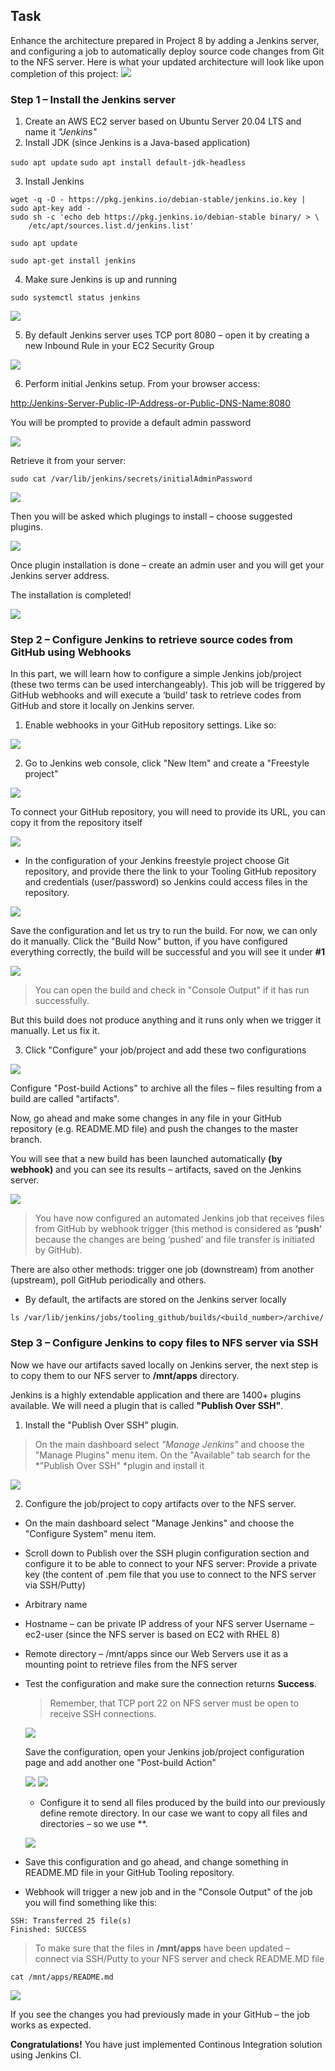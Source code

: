 ## Task   
Enhance the architecture prepared in Project 8 by adding a Jenkins server, and configuring a job to automatically deploy source code changes from Git to the NFS server.
Here is what your updated architecture will look like upon completion of this project:
![](assets/1.png)

### Step 1 – Install the Jenkins server
1. Create an AWS EC2 server based on Ubuntu Server 20.04 LTS and name it *"Jenkins"*
2. Install JDK (since Jenkins is a Java-based application)
   
`sudo apt update`
`sudo apt install default-jdk-headless`

3. Install Jenkins
```
wget -q -O - https://pkg.jenkins.io/debian-stable/jenkins.io.key | sudo apt-key add -
sudo sh -c 'echo deb https://pkg.jenkins.io/debian-stable binary/ > \
    /etc/apt/sources.list.d/jenkins.list'

sudo apt update

sudo apt-get install jenkins
```
4. Make sure Jenkins is up and running
  
`sudo systemctl status jenkins`

![](assets/2.png)

5. By default Jenkins server uses TCP port 8080 – open it by creating a new Inbound Rule in your EC2 Security Group

 ![](assets/3.png)

 6. Perform initial Jenkins setup.
From your browser access:

<http:/Jenkins-Server-Public-IP-Address-or-Public-DNS-Name:8080>

You will be prompted to provide a default admin password

![](assets/4.png) 

Retrieve it from your server:

`sudo cat /var/lib/jenkins/secrets/initialAdminPassword`

![](assets/Snipaste_2023-02-26_11-06-25.png)

Then you will be asked which plugings to install – choose suggested plugins.

![](assets/5.png) 

Once plugin installation is done – create an admin user and you will get your Jenkins server address.

The installation is completed!

![](assets/7.png) 

### Step 2 – Configure Jenkins to retrieve source codes from GitHub using Webhooks
In this part, we will learn how to configure a simple Jenkins job/project (these two terms can be used interchangeably). This job will be triggered by GitHub webhooks and will execute a ‘build’ task to retrieve codes from GitHub and store it locally on Jenkins server.
1. Enable webhooks in your GitHub repository settings. 
Like so:

![](assets/8.png) 

2. Go to Jenkins web console, click "New Item" and create a "Freestyle project"

![](assets/9.png) 

To connect your GitHub repository, you will need to provide its URL, you can copy it from the repository itself

![](assets/16.png) 

- In the configuration of your Jenkins freestyle project choose Git repository, and provide there the link to your Tooling GitHub repository and credentials (user/password) so Jenkins could access files in the repository.

![](assets/10.png) 

Save the configuration and let us try to run the build. For now, we can only do it manually.
Click the "Build Now" button, if you have configured everything correctly, the build will be successful and you will see it under **#1**

![](assets/11.png)

>You can open the build and check in "Console Output" if it has run successfully.

But this build does not produce anything and it runs only when we trigger it manually. Let us fix it.

3. Click "Configure" your job/project and add these two configurations

![](assets/17.png)

Configure "Post-build Actions" to archive all the files – files resulting from a build are called "artifacts".

Now, go ahead and make some changes in any file in your GitHub repository (e.g. README.MD file) and push the changes to the master branch.

You will see that a new build has been launched automatically **(by webhook)** and you can see its results – artifacts, saved on the Jenkins server.

![](assets/12.png)

>You have now configured an automated Jenkins job that receives files from GitHub by webhook trigger (this method is considered as **‘push’** because the changes are being ‘pushed’ and file transfer is initiated by GitHub). 

There are also other methods: trigger one job (downstream) from another (upstream), poll GitHub periodically and others.

- By default, the artifacts are stored on the Jenkins server locally
  
`ls /var/lib/jenkins/jobs/tooling_github/builds/<build_number>/archive/`

### Step 3 – Configure Jenkins to copy files to NFS server via SSH
Now we have our artifacts saved locally on Jenkins server, the next step is to copy them to our NFS server to **/mnt/apps** directory.

Jenkins is a highly extendable application and there are 1400+ plugins available. We will need a plugin that is called **"Publish Over SSH"**.

1. Install the "Publish Over SSH" plugin.
>On the main dashboard select *"Manage Jenkins"* and choose the "Manage Plugins" menu item.
On the "Available" tab search for the *"Publish Over SSH" *plugin and install it

![](assets/18.png)

2. Configure the job/project to copy artifacts over to the NFS server.
- On the main dashboard select "Manage Jenkins" and choose the "Configure System" menu item.
- Scroll down to Publish over the SSH plugin configuration section and configure it to be able to connect to your NFS server:
Provide a private key (the content of .pem file that you use to connect to the NFS server via SSH/Putty)
- Arbitrary name
- Hostname – can be private IP address of your NFS server
Username – ec2-user (since the NFS server is based on EC2 with RHEL 8)
- Remote directory – /mnt/apps since our Web Servers use it as a mounting point to retrieve files from the NFS server
- Test the configuration and make sure the connection returns **Success**. 
  >Remember, that TCP port 22 on NFS server must be open to receive SSH connections.
  
  ![](assets/13.png)

  Save the configuration, open your Jenkins job/project configuration page and add another one "Post-build Action"

  ![](assets/19.png)
  ![](assets/14.png)

  - Configure it to send all files produced by the build into our previously define remote directory. In our case we want to copy all files and directories – so we use **.
  
  ![](assets/20.png)

- Save this configuration and go ahead, and change something in README.MD file in your GitHub Tooling repository.
- Webhook will trigger a new job and in the "Console Output" of the job you will find something like this:
```
SSH: Transferred 25 file(s)
Finished: SUCCESS
```
>To make sure that the files in **/mnt/apps** have been updated – connect via SSH/Putty to your NFS server and check README.MD file

`cat /mnt/apps/README.md`

![](assets/15.png)

If you see the changes you had previously made in your GitHub – the job works as expected.

**Congratulations!**
You have just implemented Continous Integration solution using Jenkins CI. 


